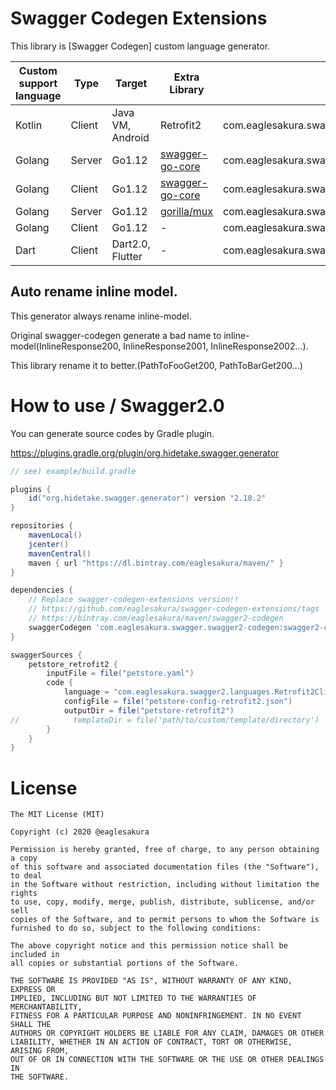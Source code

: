 # Swagger Codegen Extensions

This library is [Swagger Codegen] custom language generator.

|Custom support language|Type|Target|Extra Library|Language Class|
|---|---|---|---|---|
|Kotlin|Client|Java VM, Android|Retrofit2|com.eaglesakura.swagger2.languages.Retrofit2ClientCodegen|
|Golang|Server|Go1.12|[swagger-go-core](https://github.com/eaglesakura/swagger-go-core)|com.eaglesakura.swagger2.languages.Go112ServerCodegen|
|Golang|Client|Go1.12|[swagger-go-core](https://github.com/eaglesakura/swagger-go-core)|com.eaglesakura.swagger2.languages.Go112ClientCodegen|
|Golang|Server|Go1.12|[gorilla/mux](https://github.com/gorilla/mux)|com.eaglesakura.swagger2.languages.Go112ServerCodegen2|
|Golang|Client|Go1.12|-|com.eaglesakura.swagger2.languages.Go112ClientCodegen2|
|Dart|Client|Dart2.0, Flutter|-|com.eaglesakura.swagger2.languages.Dart2ClientCodegen|

## Auto rename inline model.

This generator always rename inline-model.

Original swagger-codegen generate a bad name to inline-model(InlineResponse200, InlineResponse2001, InlineResponse2002...).

This library rename it to better.(PathToFooGet200, PathToBarGet200...)

# How to use / Swagger2.0

You can generate source codes by Gradle plugin.

https://plugins.gradle.org/plugin/org.hidetake.swagger.generator

```gradle
// see) example/build.gradle

plugins {
    id("org.hidetake.swagger.generator") version "2.18.2"
}

repositories {
    mavenLocal()
    jcenter()
    mavenCentral()
    maven { url "https://dl.bintray.com/eaglesakura/maven/" }
}

dependencies {
    // Replace swagger-codegen-extensions version!!
    // https://github.com/eaglesakura/swagger-codegen-extensions/tags
    // https://bintray.com/eaglesakura/maven/swagger2-codegen
    swaggerCodegen 'com.eaglesakura.swagger.swagger2-codegen:swagger2-codegen:+'
}

swaggerSources {
    petstore_retrofit2 {
        inputFile = file("petstore.yaml")
        code {
            language = "com.eaglesakura.swagger2.languages.Retrofit2ClientCodegen"
            configFile = file("petstore-config-retrofit2.json")
            outputDir = file("petstore-retrofit2")
//            templateDir = file('path/to/custom/template/directory')
        }
    }
}

```

# License

```
The MIT License (MIT)

Copyright (c) 2020 @eaglesakura

Permission is hereby granted, free of charge, to any person obtaining a copy
of this software and associated documentation files (the "Software"), to deal
in the Software without restriction, including without limitation the rights
to use, copy, modify, merge, publish, distribute, sublicense, and/or sell
copies of the Software, and to permit persons to whom the Software is
furnished to do so, subject to the following conditions:

The above copyright notice and this permission notice shall be included in
all copies or substantial portions of the Software.

THE SOFTWARE IS PROVIDED "AS IS", WITHOUT WARRANTY OF ANY KIND, EXPRESS OR
IMPLIED, INCLUDING BUT NOT LIMITED TO THE WARRANTIES OF MERCHANTABILITY,
FITNESS FOR A PARTICULAR PURPOSE AND NONINFRINGEMENT. IN NO EVENT SHALL THE
AUTHORS OR COPYRIGHT HOLDERS BE LIABLE FOR ANY CLAIM, DAMAGES OR OTHER
LIABILITY, WHETHER IN AN ACTION OF CONTRACT, TORT OR OTHERWISE, ARISING FROM,
OUT OF OR IN CONNECTION WITH THE SOFTWARE OR THE USE OR OTHER DEALINGS IN
THE SOFTWARE.
```